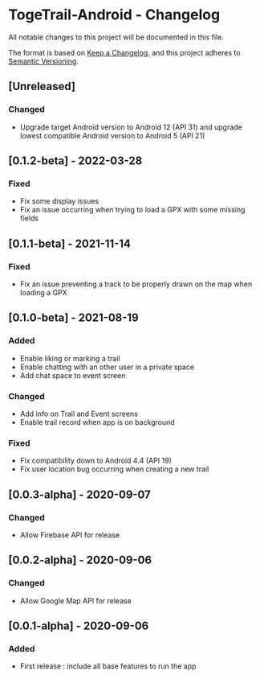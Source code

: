 # TogeTrail-Android - Changelog

All notable changes to this project will be documented in this file.

The format is based on [Keep a Changelog](https://keepachangelog.com/en/1.0.0/),
and this project adheres to [Semantic Versioning](https://semver.org/spec/v2.0.0.html).

## [Unreleased]
### Changed
- Upgrade target Android version to Android 12 (API 31) and upgrade lowest compatible Android version to Android 5 (API 21)

## [0.1.2-beta] - 2022-03-28
### Fixed
- Fix some display issues
- Fix an issue occurring when trying to load a GPX with some missing fields

## [0.1.1-beta] - 2021-11-14
### Fixed
- Fix an issue preventing a track to be properly drawn on the map when loading a GPX

## [0.1.0-beta] - 2021-08-19
### Added
- Enable liking or marking a trail
- Enable chatting with an other user in a private space
- Add chat space to event screen
### Changed
- Add info on Trail and Event screens
- Enable trail record when app is on background
### Fixed
- Fix compatibility down to Android 4.4 (API 19)
- Fix user location bug occurring when creating a new trail

## [0.0.3-alpha] - 2020-09-07
### Changed
- Allow Firebase API for release

## [0.0.2-alpha] - 2020-09-06
### Changed
- Allow Google Map API for release

## [0.0.1-alpha] - 2020-09-06
### Added
- First release : include all base features to run the app